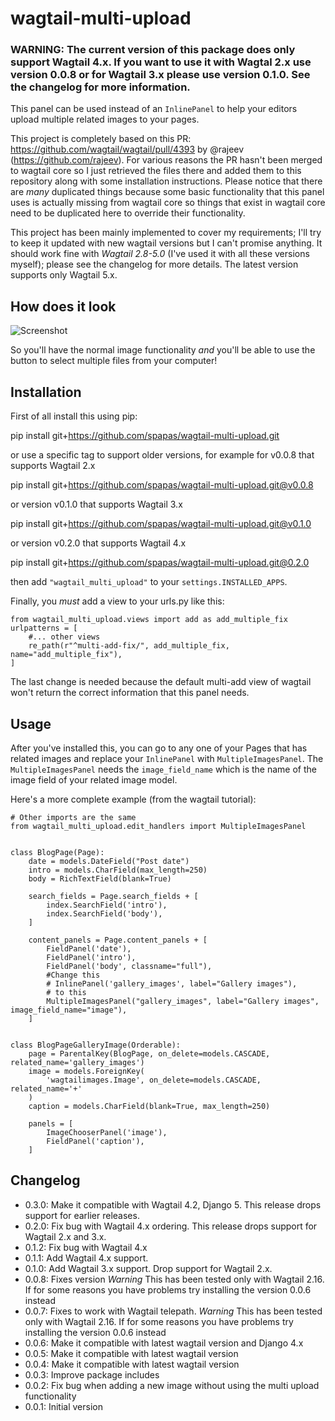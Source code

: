 # wagtail-multi-upload

### WARNING: The current version of this package does only support Wagtail 4.x. If you want to use it with Wagtal 2.x use version 0.0.8 or for Wagtail 3.x please use  version 0.1.0. See the changelog for more information.

This panel can be used instead of an `InlinePanel` to help your editors upload multiple related images to your pages. 

This project is completely based on this PR: https://github.com/wagtail/wagtail/pull/4393 by @rajeev (https://github.com/rajeev). For various reasons the PR hasn't been merged to wagtail core so I just retrieved the files there and added them to this repository along with some installation instructions. Please notice that there are *many* duplicated things because some basic functionality that this panel uses is actually missing from wagtail core so things that exist in wagtail core need to be duplicated here to override their functionality.

This project has been mainly implemented to cover my requirements; I'll try to keep it updated with new wagtail versions but I can't promise anything. It should work fine with *Wagtail 2.8-5.0* (I've used it with all these versions myself); please see the changelog for more details. The latest version supports only Wagtail 5.x.

How does it look
----------------

![Screenshot](https://raw.githubusercontent.com/spapas/wagtail-multi-upload/master/showme.png)

So you'll have the normal image functionality *and* you'll be able to use the button to select multiple files from your computer!

Installation
------------

First of all install this using pip:

pip install git+https://github.com/spapas/wagtail-multi-upload.git

or use a specific tag to support older versions, for example for v0.0.8 that supports Wagtail 2.x

pip install git+https://github.com/spapas/wagtail-multi-upload.git@v0.0.8

or version v0.1.0 that supports Wagtail 3.x

pip install git+https://github.com/spapas/wagtail-multi-upload.git@v0.1.0

or version v0.2.0 that supports Wagtail 4.x

pip install git+https://github.com/spapas/wagtail-multi-upload.git@0.2.0

then add `"wagtail_multi_upload"` to your `settings.INSTALLED_APPS`. 

Finally, you *must* add a view to your urls.py like this:

```
from wagtail_multi_upload.views import add as add_multiple_fix
urlpatterns = [
    #... other views
    re_path(r"^multi-add-fix/", add_multiple_fix, name="add_multiple_fix"),
]
```

The last change is needed because the default multi-add view of wagtail won't return the correct information that this panel needs.

Usage
-----

After you've installed this, you can go to any one of your Pages that has related images and replace your `InlinePanel` with 
`MultipleImagesPanel`. The `MultipleImagesPanel` needs the `image_field_name` which is the name of the image field of your related image
model.

Here's a more complete example (from the wagtail tutorial):

```
# Other imports are the same
from wagtail_multi_upload.edit_handlers import MultipleImagesPanel


class BlogPage(Page):
    date = models.DateField("Post date")
    intro = models.CharField(max_length=250)
    body = RichTextField(blank=True)

    search_fields = Page.search_fields + [
        index.SearchField('intro'),
        index.SearchField('body'),
    ]

    content_panels = Page.content_panels + [
        FieldPanel('date'),
        FieldPanel('intro'),
        FieldPanel('body', classname="full"),
        #Change this 
        # InlinePanel('gallery_images', label="Gallery images"),
        # to this
        MultipleImagesPanel("gallery_images", label="Gallery images", image_field_name="image"),
    ]


class BlogPageGalleryImage(Orderable):
    page = ParentalKey(BlogPage, on_delete=models.CASCADE, related_name='gallery_images')
    image = models.ForeignKey(
        'wagtailimages.Image', on_delete=models.CASCADE, related_name='+'
    )
    caption = models.CharField(blank=True, max_length=250)

    panels = [
        ImageChooserPanel('image'),
        FieldPanel('caption'),
    ]
```    

Changelog
---------

* 0.3.0: Make it compatible with Wagtail 4.2, Django 5. This release drops support for earlier releases.
* 0.2.0: Fix bug with Wagtail 4.x ordering. This release drops support for Wagtail 2.x and 3.x.
* 0.1.2: Fix bug with Wagtail 4.x
* 0.1.1: Add Wagtail 4.x support.
* 0.1.0: Add Wagtail 3.x support. Drop support for Wagtail 2.x.
* 0.0.8: Fixes version *Warning* This has been tested only with Wagtail 2.16. If for some reasons you have problems try installing the version 0.0.6 instead
* 0.0.7: Fixes to work with Wagtail telepath. *Warning* This has been tested only with Wagtail 2.16. If for some reasons you have problems try installing the version 0.0.6 instead
* 0.0.6: Make it compatible with latest wagtail version and Django 4.x
* 0.0.5: Make it compatible with latest wagtail version
* 0.0.4: Make it compatible with latest wagtail version
* 0.0.3: Improve package includes
* 0.0.2: Fix bug when adding a new image without using the multi upload functionality
* 0.0.1: Initial version
